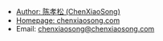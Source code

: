 - [Author: 陈孝松 (ChenXiaoSong)](https://chenxiaosong.com/)
- [Homepage: chenxiaosong.com](https://chenxiaosong.com/)
- Email: <chenxiaosong@chenxiaosong.com>

